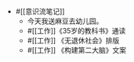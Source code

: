 - #[[意识流笔记]]
    - 今天我送麻豆去幼儿园。
    - #[[工作]]《35岁的教科书》通读
    - #[[工作]] 《无退休社会》排版
    - #[[工作]] 《构建第二大脑》文案
